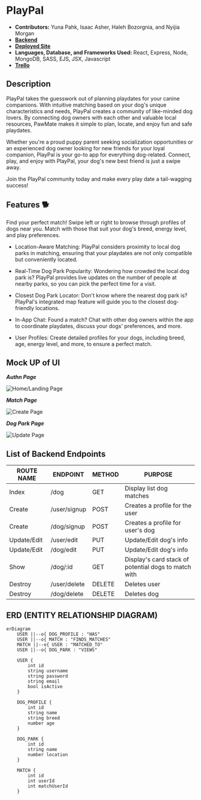 # PlayPal

- **Contributors:** Yuna Pahk, Isaac Asher, Haleh Bozorgnia, and Nyijia Morgan
- [**Backend**](https://github.com/yunapahk/Group-Project/tree/main/backend)
- [**Deployed Site**](https://bookmarkd-504g.onrender.com)
- **Languages, Database, and Frameworks Used:** React, Express, Node, MongoDB, SASS, EJS, JSX, Javascript
- [**Trello**](https://trello.com/b/dVAobCJu/bookmarkd)

## Description

PlayPal takes the guesswork out of planning playdates for your canine companions. With intuitive matching based on your dog's unique characteristics and needs, PlayPal creates a community of like-minded dog lovers. By connecting dog owners with each other and valuable local resources, PawMate makes it simple to plan, locate, and enjoy fun and safe playdates.

Whether you're a proud puppy parent seeking socialization opportunities or an experienced dog owner looking for new friends for your loyal companion, PlayPal is your go-to app for everything dog-related. Connect, play, and enjoy with PlayPal, your dog's new best friend is just a swipe away.

Join the PlayPal community today and make every play date a tail-wagging success!

## Features 🐕
Find your perfect match! Swipe left or right to browse through profiles of dogs near you. Match with those that suit your dog's breed, energy level, and play preferences.

- Location-Aware Matching: PlayPal considers proximity to local dog parks in matching, ensuring that your playdates are not only compatible but conveniently located.

- Real-Time Dog Park Popularity: Wondering how crowded the local dog park is? PlayPal provides live updates on the number of people at nearby parks, so you can pick the perfect time for a visit.

- Closest Dog Park Locator: Don't know where the nearest dog park is? PlayPal's integrated map feature will guide you to the closest dog-friendly locations.

- In-App Chat: Found a match? Chat with other dog owners within the app to coordinate playdates, discuss your dogs' preferences, and more.

- User Profiles: Create detailed profiles for your dogs, including breed, age, energy level, and more, to ensure a perfect match.

## Mock UP of UI
***Authn Page***

![Home/Landing Page](https://i.imgur.com/CECdVn7.png)

***Match Page***

![Create Page](https://i.imgur.com/2Mfskdl.png)

***Dog Park Page***

![Update Page](https://i.imgur.com/BeMJcz2.png)


## List of Backend Endpoints

| ROUTE NAME | ENDPOINT | METHOD | PURPOSE |
|------------|----------|--------|---------|
| Index | /dog | GET | Display list dog matches |
| Create | /user/signup | POST |  Creates a profile for the user |
| Create | /dog/signup | POST |  Creates a profile for user's dog |
| Update/Edit | /user/edit | PUT | Update/Edit dog's info |
| Update/Edit | /dog/edit | PUT | Update/Edit dog's info |
| Show | /dog/:id | GET | Display's card stack of potential dogs to match with |
| Destroy | /user/delete | DELETE | Deletes user |
| Destroy | /dog/delete | DELETE | Deletes dog |
   
## ERD (ENTITY RELATIONSHIP DIAGRAM)
``` mermaid
erDiagram
    USER ||--o{ DOG_PROFILE : "HAS"
    USER ||--o{ MATCH : "FINDS_MATCHES"
    MATCH ||--o{ USER : "MATCHED_TO"
    USER ||--o{ DOG_PARK : "VIEWS"
    
    USER {
        int id
        string username
        string password
        string email
        bool isActive
    }
    
    DOG_PROFILE {
        int id
        string name
        string breed
        number age
    }
    
    DOG_PARK {
        int id
        string name
        number location
    }
    
    MATCH {
        int id
        int userId
        int matchUserId
    }
```



